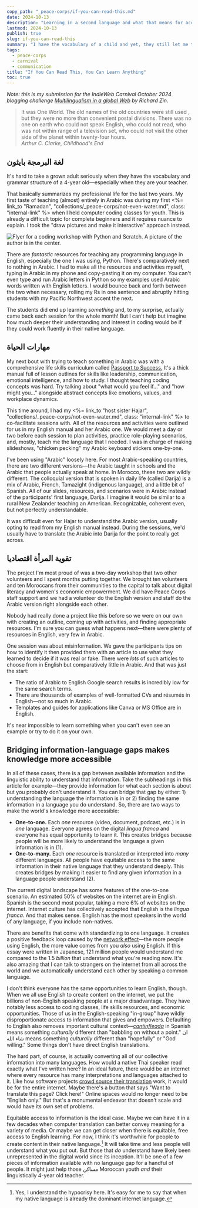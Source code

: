 ```yaml
---
copy_path: "_peace-corps/if-you-can-read-this.md"
date: 2024-10-13
description: "Learning in a second language and what that means for access to information."
lastmod: 2024-10-13
publish: true
slug: if-you-can-read-this
summary: "I have the vocabulary of a child and yet, they still let me teach complex subjects. English is the dominant language on the internet and you're unlikely to find as much information in other languages, creating an understanding gap caused by language. You can bridge that gap by either learning a new language or finding information in a language you already understand. Creating resources in more than one language is the most equitable and human approach but requires the most work."
tags:
  - peace-corps
  - carnival
  - communication
title: "If You Can Read This, You Can Learn Anything"
toc: true
---
```


_Note: this is my submission for the IndieWeb Carnival October 2024 blogging challenge [Multilingualism in a global Web](https://tilde.team/~zinricky/multilingualism/) by Richard Zin._

> It was One World. The old names of the old countries were still used , but they were no more than convenient postal divisions. There was no one on earth who could not speak English, who could not read, who was not within range of a television set, who could not visit the other side of the planet within twenty-four hours.  
> _Arthur C. Clarke, Childhood's End_

## لغة البرمجة بايثون

It's hard to take a grown adult seriously when they have the vocabulary and grammar structure of a 4-year old—especially when they are your teacher.

That basically summarizes my professional life for the last two years. My first taste of teaching (almost) entirely in Arabic was during my first <%= link_to "Ramadan", "collections/_peace-corps/not-even-water.md", class: "internal-link" %> when I held computer coding classes for youth. This is already a difficult topic for complete beginners and it requires nuance to explain. I took the "draw pictures and make it interactive" approach instead.

![Flyer for a coding workshop with Python and Scratch. A picture of the author is in the center.](/assets/python_flyer.webp)

There are _fantastic_ resources for teaching any programming language in English, especially the one I was using, Python. There's comparatively next to nothing in Arabic. I had to make all the resources and activities myself, typing in Arabic in my phone and copy-pasting it on my computer. You can't even type and run Arabic letters in Python so my examples used Arabic words written with English letters. I would bounce back and forth between the two when necessary, rolling my Rs in one sentence and abruptly hitting students with my Pacific Northwest accent the next.

The students did end up learning _something_ and, to my surprise, actually came back each session for the whole month! But I can't help but imagine how much deeper their understanding and interest in coding would be if they could work fluently in their native language.

## مهارات الحياة

My next bout with trying to teach something in Arabic was with a comprehensive life skills curriculum called [Passport to Success.](https://www.passporttosuccess.org/) It's a thick manual full of lesson outlines for skills like leadership, communication, emotional intelligence, and how to study. I thought teaching coding concepts was hard. Try talking about "what would you feel if…" and "how might you…" alongside abstract concepts like emotions, values, and workplace dynamics.

This time around, I had my <%= link_to "host sister Hajar", "collections/_peace-corps/not-even-water.md", class: "internal-link" %> to co-facilitate sessions with. All of the resources and activities were outlined for us in my English manual and her Arabic one. We would meet a day or two before each session to plan activities, practice role-playing scenarios, and, mostly, teach me the language that I needed. I was in charge of making slideshows, "chicken pecking" my Arabic keyboard stickers one-by-one.

I've been using "Arabic" loosely here. For most Arabic-speaking countries, there are two different versions—the Arabic taught in schools and the Arabic that people actually speak at home. In Morocco, these two are wildly different. The colloquial version that is spoken in daily life (called Darija) is a mix of Arabic, French, Tamazight (indigenous language), and a little bit of Spanish. All of our slides, resources, and scenarios were in Arabic instead of the participants' first language, Darija. I imagine it would be similar to a rural New Zealander teaching an American. Recognizable, coherent even, but not perfectly understandable.

It was difficult even for Hajar to understand the Arabic version, usually opting to read from my English manual instead. During the sessions, we'd usually have to translate the Arabic into Darija for the point to really get across.

## تقوية المرأة اقتصاديا

The project I'm most proud of was a two-day workshop that two other volunteers and I spent months putting together. We brought ten volunteers and ten Moroccans from their communities to the capital to talk about digital literacy and women's economic empowerment. We did have Peace Corps staff support and we had a volunteer do the English version and staff do the Arabic version right alongside each other.

Nobody had really done a project like this before so we were on our own with creating an outline, coming up with activities, and finding appropriate resources. I'm sure you can guess what happens next—there were plenty of resources in English, very few in Arabic.

One session was about misinformation. We gave the participants tips on how to identify it then provided them with an article to use what they learned to decide if it was real or fake. There were _lots_ of such articles to choose from in English but comparatively little in Arabic. And that was just the start:

- The ratio of Arabic to English Google search results is incredibly low for the same search terms.
- There are thousands of examples of well-formatted CVs and résumés in English—not so much in Arabic.
- Templates and guides for applications like Canva or MS Office are in English.

It's near impossible to learn something when you can't even see an example or try to do it on your own.

## Bridging information-language gaps makes knowledge more accessible

In all of these cases, there is a gap between available information and the linguistic ability to understand that information. Take the subheadings in this article for example—they provide information for what each section is about but you probably don't understand it. You can bridge that gap by either: 1) understanding the language the information is in or 2) finding the same information in a language you do understand. So, there are two ways to make the world's knowledge more accessible:

- **One-to-one.** Each _one_ resource (video, document, podcast, etc.) is in _one_ language. Everyone agrees on the digital _lingua franca_ and everyone has equal opportunity to learn it. This creates bridges because people will be more likely to understand the language a given information is in (1).
- **One-to-many.** Each _one_ resource is translated or interpreted into _many_ different languages. All people have equitable access to the same information in their native language that they understand deeply. This creates bridges by making it easier to find any given information in a language people understand (2).

The current digital landscape has some features of the one-to-one scenario. An estimated 50% of websites on the internet are in English. Spanish is the second most popular, taking a mere 6% of websites on the internet. Internet culture has collectively accepted that English is the _lingua franca._ And that makes sense. English has the most speakers in the world of any language, if you include non-natives.

There are benefits that come with standardizing to one language. It creates a positive feedback loop caused by the [network effect](https://www.investopedia.com/terms/n/network-effect.asp)—the more people using English, the more value comes from you _also_ using English. If this essay were written in Japanese, 121 million people would understand me compared to the 1.5 _billion_ that understand what you're reading now. It's also amazing that I can talk to strangers on the internet from all across the world and we automatically understand each other by speaking a common language.

I don't think everyone has the same opportunities to learn English, though. When we all use English to create content on the internet, we put the billions of non-English speaking people at a major disadvantage. They have notably less access to coding classes, life skills resources, and economic opportunities. Those of us in the English-speaking "in-group" have wildly disproportionate access to information that gives and empowers. Defaulting to English also removes important cultural context—[_cantinfleada_](https://joelchrono.xyz/blog/2024-10-09-prose-circumlocution-and-cantinfleadas/) in Spanish means something _culturally_ different than "babbling on without a point." ان شاء الله means something _culturally_ different than "hopefully" or "God willing." Some things don't have direct English translations.

The hard part, of course, is actually converting all of our collective information into many languages. How would a native Thai speaker read exactly what I've written here? In an ideal future, there would be an internet where every resource has many interpretations and languages attached to it. Like how software projects [crowd source their translation](https://explore.transifex.com/) work, it would be for the entire internet. Maybe there's a button that says "Want to translate this page? Click here!" Online spaces would no longer need to be "English only." But that's a monumental endeavor that doesn't scale and would have its own set of problems.

Equitable access to information is the ideal case. Maybe we can have it in a few decades when computer translation can better convey meaning for a variety of media. Or maybe we can get closer when there is equitable, free access to English learning. For now, I think it's worthwhile for people to create content in their native language.[^1] It will take time and less people will understand what you put out. But those that _do_ understand have likely been unrepresented in the digital world since its inception. It'll be one of a few pieces of information available with no language gap for a handful of people. It might just help those مساكن Moroccan youth _and_ their linguistically 4-year old teacher.

[^1]: Yes, I understand the hypocrisy here. It's easy for me to say that when my native language is already the dominant internet language.
